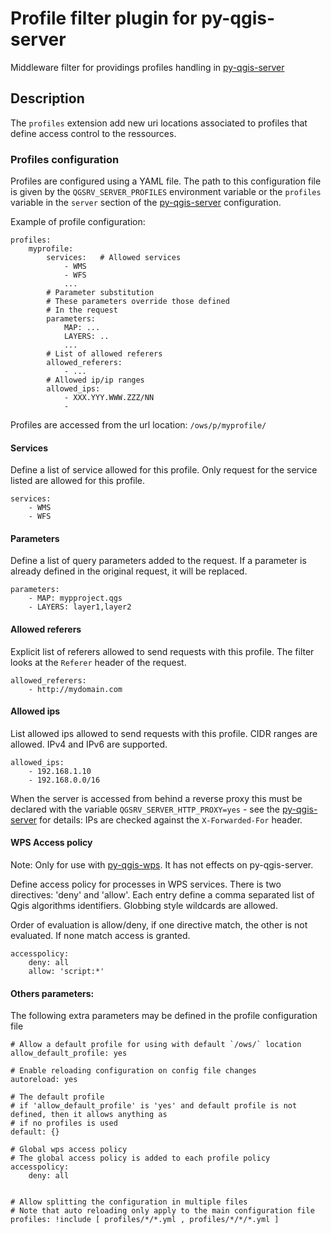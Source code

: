 # Profile filter plugin for py-qgis-server

Middleware filter for providings profiles handling in [py-qgis-server](https://github.com/3liz/py-qgis-server)

## Description

The `profiles` extension add new uri locations
associated to profiles that define access control to the ressources.

### Profiles configuration

Profiles are configured using a YAML file. The  path to this configuration file 
is given by the `QGSRV_SERVER_PROFILES` environment variable or the  `profiles` variable
in the `server` section of the [py-qgis-server](https://github.com/3liz/py-qgis-server) configuration.

Example of profile configuration:

```
profiles:
    myprofile:
        services:   # Allowed services
            - WMS
            - WFS
            ...
        # Parameter substitution
        # These parameters override those defined
        # In the request
        parameters:
            MAP: ...
            LAYERS: ..
            ...
        # List of allowed referers
        allowed_referers:
            - ...
        # Allowed ip/ip ranges
        allowed_ips:
            - XXX.YYY.WWW.ZZZ/NN
            -
```

Profiles are accessed from the url location: `/ows/p/myprofile/`

#### Services

Define a list of service allowed for this profile. Only request for the service
listed are allowed for this profile.

```
services:
    - WMS
    - WFS
```

#### Parameters

Define a list of query parameters added to the request. If a parameter is already
defined in the original request, it will be replaced.

```
parameters:
    - MAP: mypproject.qgs
    - LAYERS: layer1,layer2
```

#### Allowed referers

Explicit list of referers allowed to send requests with this profile. The filter
looks at the `Referer` header of the request.

```
allowed_referers:
    - http://mydomain.com
```

#### Allowed ips

List allowed ips allowed to send requests with this profile. CIDR ranges are allowed.
IPv4 and IPv6 are supported.

```
allowed_ips:
    - 192.168.1.10
    - 192.168.0.0/16
```

When the  server is accessed from behind a reverse proxy this must be declared with the variable `QGSRV_SERVER_HTTP_PROXY=yes` - see the [py-qgis-server](.https://github.com/3liz/py-qgis-server) for details: IPs are checked against the `X-Forwarded-For` header.

#### WPS Access policy

Note: Only for use with [py-qgis-wps](https://github.com/3liz/py-qgis-wps). It has not effects on py-qgis-server. 

Define access policy for processes in WPS services. There is two directives: 'deny' and 'allow'. 
Each entry define a comma separated list of Qgis algorithms identifiers. 
Globbing style wildcards are allowed.

Order of evaluation is allow/deny, if one directive match, the other is not evaluated. If none match
access is granted.

```
accesspolicy:
    deny: all
    allow: 'script:*' 
```

#### Others parameters:

The following extra parameters may be defined in the profile configuration file

```
# Allow a default profile for using with default `/ows/` location 
allow_default_profile: yes

# Enable reloading configuration on config file changes
autoreload: yes

# The default profile
# if 'allow_default_profile' is 'yes' and default profile is not defined, then it allows anything as
# if no profiles is used
default: {}

# Global wps access policy
# The global access policy is added to each profile policy
accesspolicy:
    deny: all


# Allow splitting the configuration in multiple files
# Note that auto reloading only apply to the main configuration file
profiles: !include [ profiles/*/*.yml , profiles/*/*/*.yml ]

```


